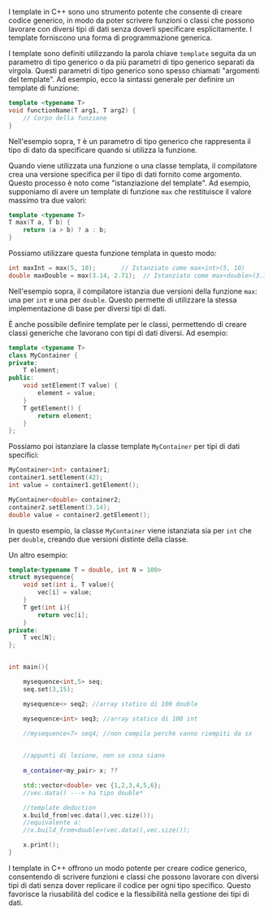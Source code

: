 I template in C++ sono uno strumento potente che consente di creare codice generico, in modo da poter scrivere funzioni o classi che possono lavorare con diversi tipi di dati senza doverli specificare esplicitamente. I template forniscono una forma di programmazione generica.

I template sono definiti utilizzando la parola chiave `template` seguita da un parametro di tipo generico o da più parametri di tipo generico separati da virgola. Questi parametri di tipo generico sono spesso chiamati "argomenti del template". Ad esempio, ecco la sintassi generale per definire un template di funzione:

```cpp
template <typename T>
void functionName(T arg1, T arg2) {
    // Corpo della funzione
}
```

Nell'esempio sopra, `T` è un parametro di tipo generico che rappresenta il tipo di dato da specificare quando si utilizza la funzione.

Quando viene utilizzata una funzione o una classe templata, il compilatore crea una versione specifica per il tipo di dati fornito come argomento. Questo processo è noto come "istanziazione del template". Ad esempio, supponiamo di avere un template di funzione `max` che restituisce il valore massimo tra due valori:

```cpp
template <typename T>
T max(T a, T b) {
    return (a > b) ? a : b;
}
```

Possiamo utilizzare questa funzione templata in questo modo:

```cpp
int maxInt = max(5, 10);       // Istanziato come max<int>(5, 10)
double maxDouble = max(3.14, 2.71);  // Istanziato come max<double>(3.14, 2.71)
```

Nell'esempio sopra, il compilatore istanzia due versioni della funzione `max`: una per `int` e una per `double`. Questo permette di utilizzare la stessa implementazione di base per diversi tipi di dati.

È anche possibile definire template per le classi, permettendo di creare classi generiche che lavorano con tipi di dati diversi. Ad esempio:

```cpp
template <typename T>
class MyContainer {
private:
    T element;
public:
    void setElement(T value) {
        element = value;
    }
    T getElement() {
        return element;
    }
};
```

Possiamo poi istanziare la classe template `MyContainer` per tipi di dati specifici:

```cpp
MyContainer<int> container1;
container1.setElement(42);
int value = container1.getElement();

MyContainer<double> container2;
container2.setElement(3.14);
double value = container2.getElement();
```

In questo esempio, la classe `MyContainer` viene istanziata sia per `int` che per `double`, creando due versioni distinte della classe.

Un altro esempio:
```cpp
template<typename T = double, int N = 100>
struct mysequence{
	void set(int i, T value){
		vec[i] = value;
	}
	T get(int i){
		return vec[i];
	}
private:
	T vec[N];
};


int main(){

	mysequence<int,5> seq;
	seq.set(3,15);

	mysequence<> seq2; //array statico di 100 double

	mysequence<int> seq3; //array statico di 100 int

	//mysequence<7> seq4; //non compila perchè vanno riempiti da sx

	
	//appunti di lezione, non so cosa siano
	
	m_container<my_pair> x; ??

	std::vector<double> vec {1,2,3,4,5,6};
	//vec.data() ---> ha tipo double*

	//template deduction
	x.build_from(vec.data(),vec.size());
	//equivalente a:
	//x.build_from<double>(vec.data(),vec.size());

	x.print();
}
```

I template in C++ offrono un modo potente per creare codice generico, consentendo di scrivere funzioni e classi che possono lavorare con diversi tipi di dati senza dover replicare il codice per ogni tipo specifico. Questo favorisce la riusabilità del codice e la flessibilità nella gestione dei tipi di dati.